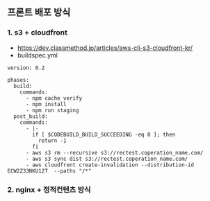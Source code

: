 ## 프론트 배포 방식 
### 1. s3 + cloudfront
- https://dev.classmethod.jp/articles/aws-cli-s3-cloudfront-kr/ <br/>
- buildspec.yml
```
version: 0.2

phases:
  build:
    commands:
      - npm cache verify
      - npm install
      - npm run staging
  post_build:
    commands:
      - |-
        if [ $CODEBUILD_BUILD_SUCCEEDING -eq 0 ]; then
          return -1
        fi
      - aws s3 rm --recursive s3://rectest.coperation_name.com/
      - aws s3 sync dist s3://rectest.coperation_name.com/ 
      - aws cloudfront create-invalidation --distribution-id ECW2Z33NKU12T  --paths "/*"

```
### 2. nginx + 정적컨텐츠 방식
